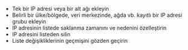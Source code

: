 * Tek bir IP adresi veya bir alt ağı ekleyin
* Belirli bir ülke/bölgede, veri merkezinde, ağda vb. kayıtlı bir IP adresi grubu ekleyin
* IP adresinin listede saklanma zamanını ve nedenini özelleştirin
* IP adresini listeden silin
* Liste değişikliklerinin geçmişini gözden geçirin